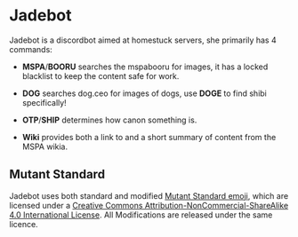 # Jadebot

Jadebot is a discordbot aimed at homestuck servers, she primarily has 4 commands:

- **MSPA**/**BOORU** searches the mspabooru for images, it has a locked blacklist to keep the content safe for work.

- **DOG** searches dog.ceo for images of dogs, use **DOGE** to find shibi specifically!

- **OTP**/**SHIP** determines how canon something is.

- **Wiki** provides both a link to and a short summary of content from the MSPA wikia.

## Mutant Standard
 Jadebot uses both standard and modified [Mutant Standard emoji](https://mutant.tech), which are licensed under a [Creative Commons Attribution-NonCommercial-ShareAlike 4.0 International License](https://creativecommons.org/licenses/by-nc-sa/4.0/). All Modifications are released under the same licence. 
